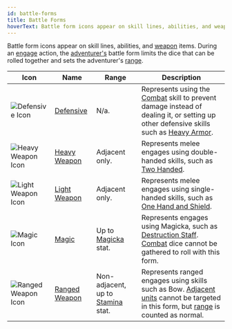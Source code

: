 ```yaml
---
id: battle-forms
title: Battle Forms
hoverText: Battle form icons appear on skill lines, abilities, and weapon items. During an engage action, the adventurer's battle form limits the dice that can be rolled together and sets the adventurer's range.
---
```


Battle form icons appear on skill lines, abilities, and [weapon](/docs/adventurer/items/types/weapon) items. During an [engage](/docs/battles/adventurer-turn/engage) action, the [adventurer's](/docs/glossary/adventurer) battle form limits the dice that can be rolled together and sets the adventurer's [range](/docs/glossary/range).

| Icon                                                            | Name                                                      | Range                                                               | Description                                                                                                                                                                                                                     |
| --------------------------------------------------------------- | --------------------------------------------------------- | ------------------------------------------------------------------- | ------------------------------------------------------------------------------------------------------------------------------------------------------------------------------------------------------------------------------- |
| <img src="/icons/defensive.svg" alt="Defensive Icon" />         | [Defensive](/docs/battles/battle-forms/defensive)         | N/a.                                                                | Represents using the [Combat](/docs/adventurer/skill-lines/combat) skill to prevent damage instead of dealing it, or setting up other defensive skills such as [Heavy Armor](/docs/adventurer/skill-lines/warrior/heavy-armor). |
| <img src="/icons/heavy-weapon.svg" alt="Heavy Weapon Icon" />   | [Heavy Weapon](/docs/battles/battle-forms/heavy-weapon)   | Adjacent only.                                                      | Represents melee engages using double-handed skills, such as [Two Handed](/docs/adventurer/skill-lines/warrior/two-handed).                                                                                                     |
| <img src="/icons/light-weapon.svg" alt="Light Weapon Icon" />   | [Light Weapon](/docs/battles/battle-forms/light-weapon)   | Adjacent only.                                                      | Represents melee engages using single-handed skills, such as [One Hand and Shield](/docs/adventurer/skill-lines/warrior/one-hand-and-shield).                                                                                   |
| <img src="/icons/magic.svg" alt="Magic Icon" />                 | [Magic](/docs/battles/battle-forms/magic)                 | Up to [Magicka](/docs/adventurer/stats/magicka) stat.               | Represents engages using Magicka, such as [Destruction Staff](/docs/adventurer/skill-lines/mage/destruction-staff). [Combat](/docs/adventurer/skill-lines/combat) dice cannot be gathered to roll with this form.               |
| <img src="/icons/ranged-weapon.svg" alt="Ranged Weapon Icon" /> | [Ranged Weapon](/docs/battles/battle-forms/ranged-weapon) | Non-adjacent, up to [Stamina](/docs/adventurer/stats/stamina) stat. | Represents ranged engages using skills such as Bow. [Adjacent](/docs/glossary/adjacent) [units](/docs/glossary/unit) cannot be targeted in this form, but [range](/docs/glossary/range) is counted as normal.                   |
